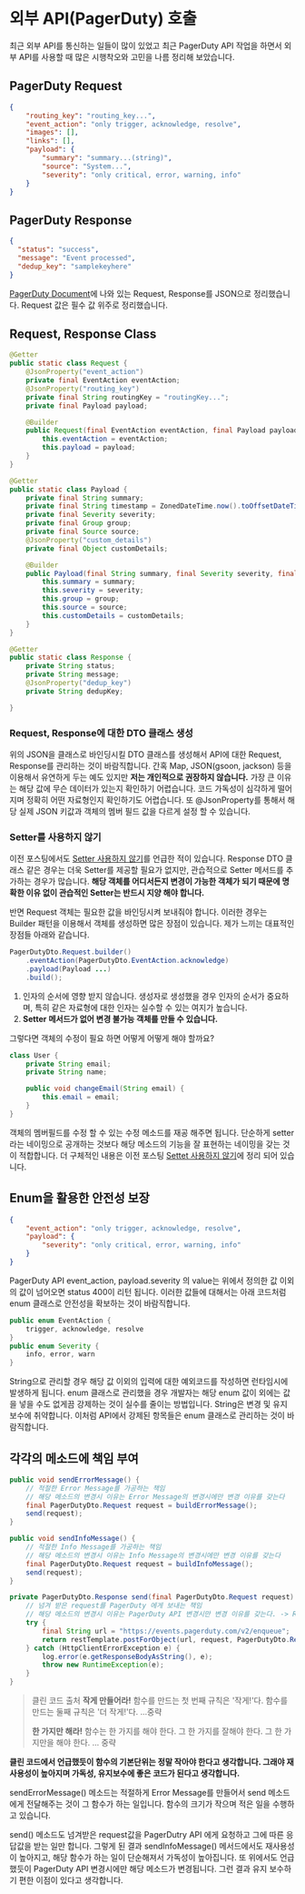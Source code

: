 # 외부 API(PagerDuty) 호출
최근 외부 API를 통신하는 일들이 많이 있었고 최근 PagerDuty API 작업을 하면서 외부 API를 사용할 때 많은 시행착오와 고민을 나름 정리해 보았습니다.

## PagerDuty Request
```json
{
    "routing_key": "routing_key...",
    "event_action": "only trigger, acknowledge, resolve",
    "images": [],
    "links": [],
    "payload": {
        "summary": "summary...(string)",
        "source": "System...",
        "severity": "only critical, error, warning, info"
    }
}
```

## PagerDuty Response
```json
{
  "status": "success",
  "message": "Event processed",
  "dedup_key": "samplekeyhere"
}
```

[PagerDuty Document](https://v2.developer.pagerduty.com/docs/send-an-event-events-api-v2)에 나와 있는 Request, Response를 JSON으로 정리했습니다. Request 값은 필수 값 위주로 정리했습니다.


## Request, Response Class

```java
@Getter
public static class Request {
    @JsonProperty("event_action")
    private final EventAction eventAction;
    @JsonProperty("routing_key")
    private final String routingKey = "routingKey...";
    private final Payload payload;

    @Builder
    public Request(final EventAction eventAction, final Payload payload) {
        this.eventAction = eventAction;
        this.payload = payload;
    }
}

@Getter
public static class Payload {
    private final String summary;
    private final String timestamp = ZonedDateTime.now().toOffsetDateTime().format(DateTimeFormatter.ISO_OFFSET_DATE_TIME);
    private final Severity severity;
    private final Group group;
    private final Source source;
    @JsonProperty("custom_details")
    private final Object customDetails;

    @Builder
    public Payload(final String summary, final Severity severity, final Group group, final Source source, final Object customDetails) {
        this.summary = summary;
        this.severity = severity;
        this.group = group;
        this.source = source;
        this.customDetails = customDetails;
    }
}

@Getter
public static class Response {
    private String status;
    private String message;
    @JsonProperty("dedup_key")
    private String dedupKey;

}
```

### Request, Response에 대한 DTO 클래스 생성
위의 JSON을 클래스로 바인딩시킬 DTO 클래스를 생성해서 API에 대한 Request, Response를 관리하는 것이 바람직합니다. 간혹 Map, JSON(gsoon, jackson) 등을 이용해서 유연하게 두는 예도 있지만 **저는 개인적으로 권장하지 않습니다.** 가장 큰 이유는 해당 값에 무슨 데이터가 있는지 확인하기 어렵습니다. 코드 가독성이 심각하게 떨어지며 정확히 어떤 자료형인지 확인하기도 어렵습니다. 또 @JsonProperty를 통해서 해당 실제 JSON 키값과 객체의 멤버 필드 값을 다르게 설정 할 수 있습니다.

### Setter를 사용하지 않기
이전 포스팅에서도 [Setter 사용하지 않기](https://github.com/cheese10yun/spring-jpa-best-practices/blob/master/doc/step-06.md)를 언급한 적이 있습니다. Response DTO 클래스 같은 경우는 더욱 Setter를 제공할 필요가 없지만, 관습적으로 Setter 메서드를 추가하는 경우가 많습니다. **해당 객체를 어디서든지 변경이 가능한 객체가 되기 때문에 명확한 이유 없이 관습적인 Setter는 반드시 지양 해야 합니다.**

반면 Request 객체는 필요한 값을 바인딩시켜 보내줘야 합니다. 이러한 경우는 Builder 패턴을 이용해서 객체를 생성하면 많은 장점이 있습니다. 제가 느끼는 대표적인 장점들 아래와 같습니다.

```java
PagerDutyDto.Request.builder()
    .eventAction(PagerDutyDto.EventAction.acknowledge)
    .payload(Payload ...)
    .build();
```

1. 인자의 순서에 영향 받지 않습니다. 생성자로 생성했을 경우 인자의 순서가 중요하며, 특히 같은 자료형에 대한 인자는 실수할 수 있는 여지가 높습니다.
2. **Setter 메서드가 없어 변경 불가능 객체를 만들 수 있습니다.**

그렇다면 객체의 수정이 필요 하면 어떻게 어떻게 해야 할까요?

```java
class User {
    private String email;
    private String name;

    public void changeEmail(String email) {
        this.email = email;
    }
}
```
객체의 멤버필드를 수정 할 수 있는 수정 메소드를 재공 해주면 됩니다. 단순하게 setter라는 네이밍으로 공개하는 것보다 해당 메소드의 기능을 잘 표현하는 네이밍을 갖는 것이 적합합니다. 더 구체적인 내용은 이전 포스팅 [Settet 사용하지 않기](https://github.com/cheese10yun/spring-jpa-best-practices/blob/master/doc/step-06.md#updatemyaccount-%EB%A9%94%EC%84%9C%EB%93%9C%EB%A5%BC-%EC%9D%B4%EC%9A%A9%ED%95%9C-%EC%97%85%EB%8D%B0%EC%9D%B4%ED%8A%B8)에 정리 되어 있습니다.


## Enum을 활용한 안전성 보장
```json
{
    "event_action": "only trigger, acknowledge, resolve",
    "payload": {
        "severity": "only critical, error, warning, info"
    }
}
```
PagerDuty API event_action, payload.severity 의 value는 위에서 정의한 값 이외의 값이 넘어오면 status 400이 리턴 됩니다. 이러한 값들에 대해서는 아래 코드처럼 enum 클래스로 안전성을 확보하는 것이 바람직합니다.

```java
public enum EventAction {
    trigger, acknowledge, resolve
}
public enum Severity {
    info, error, warn
}
```
String으로 관리할 경우 해당 값 이외의 입력에 대한 예외코드를 작성하면 런타임시에 발생하게 됩니다. enum 클래스로 관리했을 경우 개발자는 해당 enum 값이 외에는 값을 넣을 수도 없게끔 강제하는 것이 실수를 줄이는 방법입니다. String은 변경 및 유지 보수에 취약합니다. 이처럼 API에서 강제된 항목들은 enum 클래스로 관리하는 것이 바람직합니다.

## 각각의 메소드에 책임 부여

```java
public void sendErrorMessage() {
    // 적절한 Error Message를 가공하는 책임
    // 해당 메소드의 변경시 이유는 Error Message의 변경시에만 변경 이유를 갖는다
    final PagerDutyDto.Request request = buildErrorMessage();
    send(request);
}

public void sendInfoMessage() {
    // 적절한 Info Message를 가공하는 책임
    // 해당 메소드의 변경시 이유는 Info Message의 변경시에만 변경 이유를 갖는다
    final PagerDutyDto.Request request = buildInfoMessage();
    send(request);
}

private PagerDutyDto.Response send(final PagerDutyDto.Request request) {
    // 넘겨 받은 request를 PagerDuty 에게 보내는 책임
    // 해당 메소드의 변경시 이유는 PagerDuty API 변경시만 변경 이유를 갖는다. -> Request, Response 변경이 대표적인 예
    try {
        final String url = "https://events.pagerduty.com/v2/enqueue";
        return restTemplate.postForObject(url, request, PagerDutyDto.Response.class);
    } catch (HttpClientErrorException e) {
        log.error(e.getResponseBodyAsString(), e);
        throw new RuntimeException(e);
    }
}
```

>클린 코드 출처
>**작게 만들어라!**
>함수를 만드는 첫 번째 규칙은 '작게!'다. 함수를 만드는 둘째 규칙은 '더 작게!'다. ...중략
>
>**한 가지만 해라!**
>함수는 한 가지를 해야 한다. 그 한 가지를 잘해야 한다. 그 한 가지만을 해야 한다. ... 중략

**클린 코드에서 언급했듯이 함수의 기본단위는 정말 작아야 한다고 생각합니다. 그래야 재사용성이 높아지며 가독성, 유지보수에 좋은 코드가 된다고 생각합니다.**

sendErrorMessage() 메소드는 적절하게 Error Message를 만들어서 send 메소드에게 전달해주는 것이 그 함수가 하는 일입니다. 함수의 크기가 작으며 적은 일을 수행하고 있습니다.

send() 메소드도 넘겨받은 request값을 PagerDutry API 에게 요청하고 그에 따른 응답값을 받는 일만 합니다. 그렇게 된 결과 sendInfoMessage() 메서드에서도 재사용성이 높아지고, 해당 함수가 하는 일이 단순해져서 가독성이 높아집니다. 또 위에서도 언급했듯이 PagerDuty API 변경시에만 해당 메소드가 변경됩니다. 그런 결과 유지 보수하기 편한 이점이 있다고 생각합니다.




